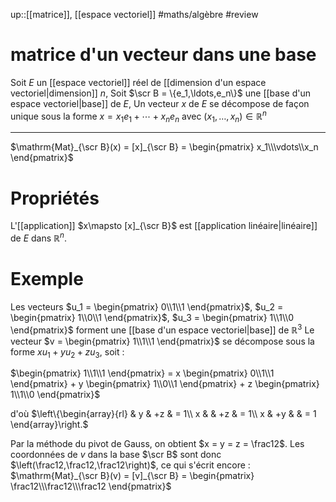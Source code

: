 up::[[matrice]], [[espace vectoriel]]
#maths/algèbre #review 
# matrice d'un vecteur dans une base
Soit $E$ un [[espace vectoriel]] réel de [[dimension d'un espace vectoriel|dimension]] $n$,
Soit $\scr B = \{e_1,\ldots,e_n\}$ une [[base d'un espace vectoriel|base]] de $E$,
Un vecteur $x$ de $E$ se décompose de façon unique sous la forme $x = x_1e_1+\cdots+x_ne_n$ avec $(x_1,\ldots,x_n)\in\mathbb{R}^n$

----
$\mathrm{Mat}_{\scr B}(x) = [x]_{\scr B} = \begin{pmatrix} x_1\\\vdots\\x_n \end{pmatrix}$  
# Propriétés
L'[[application]] $x\mapsto [x]_{\scr B}$ est [[application linéaire|linéaire]] de $E$ dans $\mathbb{R}^n$.


# Exemple
Les vecteurs $u_1 = \begin{pmatrix} 0\\1\\1 \end{pmatrix}$, $u_2 = \begin{pmatrix} 1\\0\\1 \end{pmatrix}$, $u_3 = \begin{pmatrix} 1\\1\\0 \end{pmatrix}$ forment une [[base d'un espace vectoriel|base]] de $\mathbb{R}^3$
Le vecteur $v = \begin{pmatrix} 1\\1\\1 \end{pmatrix}$ se décompose sous la forme $xu_1+yu_2+zu_3$, soit :

$\begin{pmatrix} 1\\1\\1 \end{pmatrix} = x \begin{pmatrix} 0\\1\\1 \end{pmatrix} + y \begin{pmatrix} 1\\0\\1 \end{pmatrix} + z \begin{pmatrix} 1\\1\\0 \end{pmatrix}$


d'où $\left\{\begin{array}{rl} & y  & +z & = 1\\ x &    & +z & = 1\\ x & +y &    & = 1 \end{array}\right.$


Par la méthode du pivot de Gauss, on obtient $x = y = z = \frac12$. Les coordonnées de $v$ dans la base $\scr B$ sont donc $\left(\frac12,\frac12,\frac12\right)$, ce qui s'écrit encore :
$\mathrm{Mat}_{\scr B}(v) = [v]_{\scr B} = \begin{pmatrix} \frac12\\\frac12\\\frac12 \end{pmatrix}$

